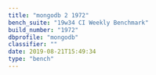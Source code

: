 ```yaml
---
title: "mongodb 2 1972"
bench_suite: "19w34 CI Weekly Benchmark"
build_number: "1972"
dbprofile: "mongodb"
classifier: ""
date: 2019-08-21T15:49:34
type: "bench"
---
```

